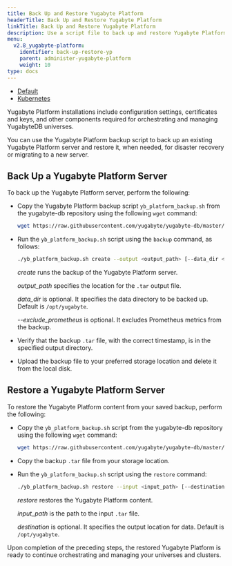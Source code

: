 ```yaml
---
title: Back Up and Restore Yugabyte Platform
headerTitle: Back Up and Restore Yugabyte Platform
linkTitle: Back Up and Restore Yugabyte Platform
description: Use a script file to back up and restore Yugabyte Platform.
menu:
  v2.8_yugabyte-platform:
    identifier: back-up-restore-yp
    parent: administer-yugabyte-platform
    weight: 10
type: docs
---
```


<ul class="nav nav-tabs-alt nav-tabs-yb">
  <li >
    <a href="/preview/yugabyte-platform/administer-yugabyte-platform/back-up-restore-yp" class="nav-link active">
      <i class="fas fa-cloud"></i>
      Default
    </a>
  </li>

  <li>
    <a href="/preview/yugabyte-platform/administer-yugabyte-platform/back-up-restore-k8s" class="nav-link">
      <i class="fas fa-cubes" aria-hidden="true"></i>
      Kubernetes
    </a>
  </li>

</ul>

Yugabyte Platform installations include configuration settings, certificates and keys, and other components required for orchestrating and managing YugabyteDB universes.

You can use the Yugabyte Platform backup script to back up an existing Yugabyte Platform server and restore it, when needed, for disaster recovery or migrating to a new server.

## Back Up a Yugabyte Platform Server

To back up the Yugabyte Platform server, perform the following:

- Copy the Yugabyte Platform backup script `yb_platform_backup.sh` from the yugabyte-db repository using the following `wget` command:

    ```sh
    wget https://raw.githubusercontent.com/yugabyte/yugabyte-db/master/managed/devops/bin/yb_platform_backup.sh
    ```

- Run the `yb_platform_backup.sh` script using the `backup` command, as follows:

    ```sh
    ./yb_platform_backup.sh create --output <output_path> [--data_dir <data_dir>] [--exclude_prometheus]
    ```

    *create* runs the backup of the Yugabyte Platform server.<br>

    *output_path* specifies the location for the `.tar` output file.<br>

    *data_dir* is optional. It specifies the data directory to be backed up. Default is `/opt/yugabyte`.<br>

    *--exclude_prometheus* is optional. It excludes Prometheus metrics from the backup.

- Verify that the backup `.tar` file, with the correct timestamp, is in the specified output directory.

- Upload the backup file to your preferred storage location and delete it from the local disk.

## Restore a Yugabyte Platform Server

To restore the Yugabyte Platform content from your saved backup, perform the following:

- Copy the `yb_platform_backup.sh` script from the yugabyte-db repository using the following `wget` command:

    ```sh
    wget https://raw.githubusercontent.com/yugabyte/yugabyte-db/master/managed/devops/bin/yb_platform_backup.sh
    ```

- Copy the backup `.tar` file from your storage location.

- Run the `yb_platform_backup.sh` script using the `restore` command:

    ```sh
    ./yb_platform_backup.sh restore --input <input_path> [--destination <destination>]
    ```

    *restore* restores the Yugabyte Platform content.<br>

    *input_path* is the path to the input `.tar` file.<br>

    *destination* is optional. It specifies the output location for data. Default is `/opt/yugabyte`.

Upon completion of the preceding steps, the restored Yugabyte Platform is ready to continue orchestrating and managing your universes and clusters.
